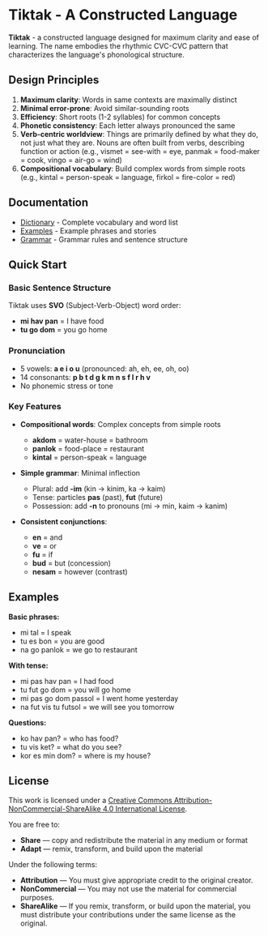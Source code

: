 # Tiktak - A Constructed Language

**Tiktak** - a constructed language designed for maximum clarity and ease of learning. The name embodies the rhythmic CVC-CVC pattern that characterizes the language's phonological structure.

## Design Principles

1. **Maximum clarity**: Words in same contexts are maximally distinct
2. **Minimal error-prone**: Avoid similar-sounding roots
3. **Efficiency**: Short roots (1-2 syllables) for common concepts
4. **Phonetic consistency**: Each letter always pronounced the same
5. **Verb-centric worldview**: Things are primarily defined by what they do, not just what they are. Nouns are often built from verbs, describing function or action (e.g., vismet = see-with = eye, panmak = food-maker = cook, vingo = air-go = wind)
6. **Compositional vocabulary**: Build complex words from simple roots (e.g., kintal = person-speak = language, firkol = fire-color = red)

## Documentation

- [Dictionary](dictionary.md) - Complete vocabulary and word list
- [Examples](examples.md) - Example phrases and stories
- [Grammar](grammar.md) - Grammar rules and sentence structure

## Quick Start

### Basic Sentence Structure
Tiktak uses **SVO** (Subject-Verb-Object) word order:
- **mi hav pan** = I have food
- **tu go dom** = you go home

### Pronunciation
- 5 vowels: **a e i o u** (pronounced: ah, eh, ee, oh, oo)
- 14 consonants: **p b t d g k m n s f l r h v**
- No phonemic stress or tone

### Key Features
- **Compositional words**: Complex concepts from simple roots
  - **akdom** = water-house = bathroom
  - **panlok** = food-place = restaurant
  - **kintal** = person-speak = language

- **Simple grammar**: Minimal inflection
  - Plural: add **-im** (kin → kinim, ka → kaim)
  - Tense: particles **pas** (past), **fut** (future)
  - Possession: add **-n** to pronouns (mi → min, kaim → kanim)

- **Consistent conjunctions**:
  - **en** = and
  - **ve** = or
  - **fu** = if
  - **bud** = but (concession)
  - **nesam** = however (contrast)

## Examples

**Basic phrases:**
- mi tal = I speak
- tu es bon = you are good
- na go panlok = we go to restaurant

**With tense:**
- mi pas hav pan = I had food
- tu fut go dom = you will go home
- mi pas go dom passol = I went home yesterday
- na fut vis tu futsol = we will see you tomorrow

**Questions:**
- ko hav pan? = who has food?
- tu vis ket? = what do you see?
- kor es min dom? = where is my house?

## License

This work is licensed under a [Creative Commons Attribution-NonCommercial-ShareAlike 4.0 International License](http://creativecommons.org/licenses/by-nc-sa/4.0/).

You are free to:
*   **Share** — copy and redistribute the material in any medium or format
*   **Adapt** — remix, transform, and build upon the material

Under the following terms:
*   **Attribution** — You must give appropriate credit to the original creator.
*   **NonCommercial** — You may not use the material for commercial purposes.
*   **ShareAlike** — If you remix, transform, or build upon the material, you must distribute your contributions under the same license as the original.